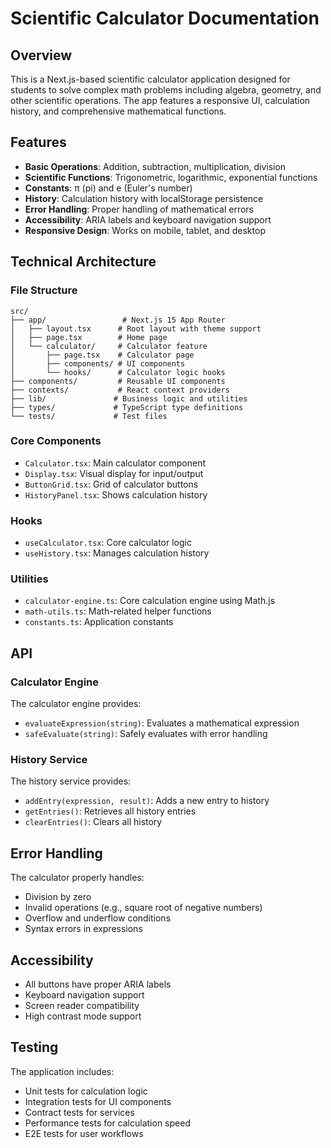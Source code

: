 # Scientific Calculator Documentation

## Overview

This is a Next.js-based scientific calculator application designed for students to solve complex math problems including algebra, geometry, and other scientific operations. The app features a responsive UI, calculation history, and comprehensive mathematical functions.

## Features

- **Basic Operations**: Addition, subtraction, multiplication, division
- **Scientific Functions**: Trigonometric, logarithmic, exponential functions
- **Constants**: π (pi) and e (Euler's number)
- **History**: Calculation history with localStorage persistence
- **Error Handling**: Proper handling of mathematical errors
- **Accessibility**: ARIA labels and keyboard navigation support
- **Responsive Design**: Works on mobile, tablet, and desktop

## Technical Architecture

### File Structure
```
src/
├── app/                 # Next.js 15 App Router
│   ├── layout.tsx      # Root layout with theme support
│   ├── page.tsx        # Home page
│   └── calculator/     # Calculator feature
│       ├── page.tsx    # Calculator page
│       ├── components/ # UI components
│       └── hooks/      # Calculator logic hooks
├── components/         # Reusable UI components
├── contexts/           # React context providers
├── lib/               # Business logic and utilities
├── types/             # TypeScript type definitions
└── tests/             # Test files
```

### Core Components
- `Calculator.tsx`: Main calculator component
- `Display.tsx`: Visual display for input/output
- `ButtonGrid.tsx`: Grid of calculator buttons
- `HistoryPanel.tsx`: Shows calculation history

### Hooks
- `useCalculator.tsx`: Core calculator logic
- `useHistory.tsx`: Manages calculation history

### Utilities
- `calculator-engine.ts`: Core calculation engine using Math.js
- `math-utils.ts`: Math-related helper functions
- `constants.ts`: Application constants

## API

### Calculator Engine
The calculator engine provides:
- `evaluateExpression(string)`: Evaluates a mathematical expression
- `safeEvaluate(string)`: Safely evaluates with error handling

### History Service
The history service provides:
- `addEntry(expression, result)`: Adds a new entry to history
- `getEntries()`: Retrieves all history entries
- `clearEntries()`: Clears all history

## Error Handling

The calculator properly handles:
- Division by zero
- Invalid operations (e.g., square root of negative numbers)
- Overflow and underflow conditions
- Syntax errors in expressions

## Accessibility

- All buttons have proper ARIA labels
- Keyboard navigation support
- Screen reader compatibility
- High contrast mode support

## Testing

The application includes:
- Unit tests for calculation logic
- Integration tests for UI components
- Contract tests for services
- Performance tests for calculation speed
- E2E tests for user workflows
